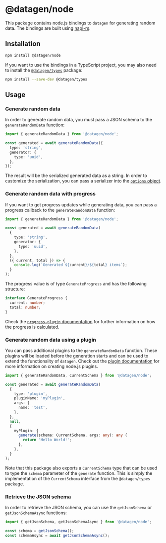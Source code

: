 # @datagen/node

This package contains node.js bindings to `datagen` for generating random data.
The bindings are built using [napi-rs](https://napi.rs).

## Installation

```bash
npm install @datagen/node
```

If you want to use the bindings in a TypeScript project, you may also need to install the
[`@datagen/types`](https://markusjx.github.io/datagen/docs/packages/nodeTypes/) package:

```bash
npm install --save-dev @datagen/types
```

## Usage

### Generate random data

In order to generate random data, you must pass a JSON schema to the `generateRandomData`
function:

```ts
import { generateRandomData } from '@datagen/node';

const generated = await generateRandomData({
  type: 'string',
  generator: {
    type: 'uuid',
  },
});
```

The result will be the serialized generated data as a string. In order to customize the
serialization, you can pass a serializer into the
[`options` object](https://markusjx.github.io/datagen/docs/options/#serializer).

### Generate random data with progress

If you want to get progress updates while generating data, you can
pass a progress callback to the `generateRandomData` function:

```ts
import { generateRandomData } from '@datagen/node';

const generated = await generateRandomData(
  {
    type: 'string',
    generator: {
      type: 'uuid',
    },
  },
  ({ current, total }) => {
    console.log(`Generated ${current}/${total} items`);
  }
);
```

The progress value is of type `GenerateProgress` and has the following structure:

```ts
interface GenerateProgress {
  current: number;
  total: number;
}
```

Check the [`progress-plugin` documentation](https://markusjx.github.io/datagen/docs/plugins/default/progress/)
for further information on how the progress is calculated.

### Generate random data using a plugin

You can pass additional plugins to the `generateRandomData` function. These plugins
will be loaded before the generation starts and can be used to extend the functionality
of `datagen`. Check out the
[plugin documentation](https://markusjx.github.io/datagen/docs/plugins/node/create/)
for more information on creating node.js plugins.

```ts
import { generateRandomData, CurrentSchema } from '@datagen/node';

const generated = await generateRandomData(
  {
    type: 'plugin',
    pluginName: 'myPlugin',
    args: {
      name: 'test',
    },
  },
  null,
  {
    myPlugin: {
      generate(schema: CurrentSchema, args: any): any {
        return 'Hello World!';
      },
    },
  }
);
```

Note that this package also exports a `CurrentSchema` type that can be used to type the
`schema` parameter of the `generate` function. This is simply the implementation
of the `CurrentSchema` interface from the `@datagen/types` package.

### Retrieve the JSON schema

In order to retrieve the JSON schema, you can use the `getJsonSchema` or
`getJsonSchemaAsync` functions:

```ts
import { getJsonSchema, getJsonSchemaAsync } from '@datagen/node';

const schema = getJsonSchema();
const schemaAsync = await getJsonSchemaAsync();
```
